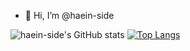 - 👋 Hi, I’m @haein-side

![haein-side's GitHub stats](https://github-readme-stats.vercel.app/api?username=haein-side&show_icons=true&theme=great-gatsby)
[![Top Langs](https://github-readme-stats.vercel.app/api/top-langs/?username=haein-side&layout=compact&theme=great-gatsby&langs_count=6)](https://github.com/anuraghazra/github-readme-stats)

<!---
haein-side/haein-side is a ✨ special ✨ repository because its `README.md` (this file) appears on your GitHub profile.
You can click the Preview link to take a look at your changes.
--->

